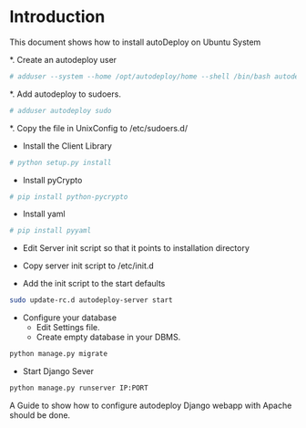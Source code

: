 # Introduction

This document shows how to install autoDeploy on Ubuntu System

*. Create an autodeploy user
```sh
# adduser --system --home /opt/autodeploy/home --shell /bin/bash autodeploy
```
*. Add autodeploy to sudoers.
```sh
# adduser autodeploy sudo
```
*. Copy the file in UnixConfig to /etc/sudoers.d/

* Install the Client Library
```sh
# python setup.py install
```

* Install pyCrypto
```sh
# pip install python-pycrypto
```

* Install yaml
```sh
# pip install pyyaml
```

* Edit Server init script so that it points to installation directory

* Copy server init script to /etc/init.d
* Add the init script to the start defaults
```sh
sudo update-rc.d autodeploy-server start
```

* Configure your database
  *   Edit Settings file.
  *   Create empty database in your DBMS.
```sh
python manage.py migrate
```
* Start Django Sever
```sh
python manage.py runserver IP:PORT
```

A Guide to show how to configure autodeploy Django webapp with Apache should be done.

 



